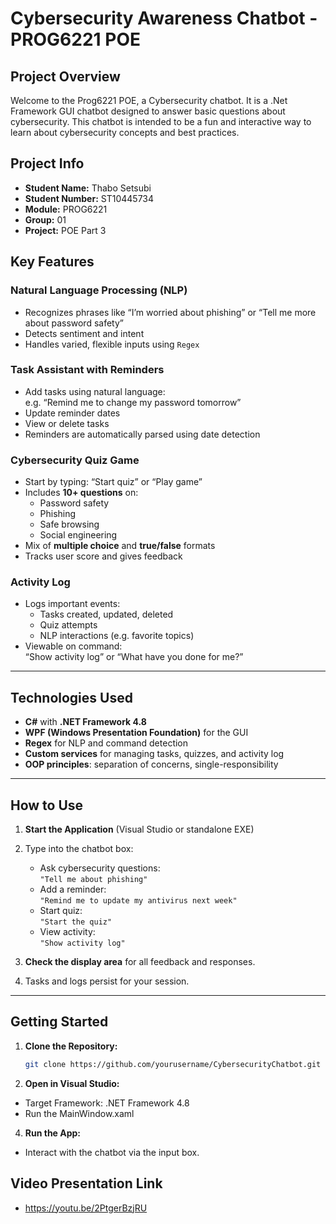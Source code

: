 # Cybersecurity Awareness Chatbot - PROG6221 POE

##  Project Overview

Welcome to the Prog6221 POE, a Cybersecurity chatbot. It is a .Net Framework GUI chatbot designed to answer basic questions about cybersecurity.
This chatbot is intended to be a fun and interactive way to learn about cybersecurity concepts and best practices.

## Project Info
- **Student Name:** Thabo Setsubi
- **Student Number:** ST10445734
- **Module:** PROG6221
- **Group:** 01
- **Project:** POE Part 3

##  Key Features

###  Natural Language Processing (NLP)
- Recognizes phrases like “I’m worried about phishing” or “Tell me more about password safety”
- Detects sentiment and intent
- Handles varied, flexible inputs using `Regex`

###  Task Assistant with Reminders
- Add tasks using natural language:  
  e.g. “Remind me to change my password tomorrow”
- Update reminder dates
- View or delete tasks
- Reminders are automatically parsed using date detection

###  Cybersecurity Quiz Game
- Start by typing: “Start quiz” or “Play game”
- Includes **10+ questions** on:
  - Password safety
  - Phishing
  - Safe browsing
  - Social engineering
- Mix of **multiple choice** and **true/false** formats
- Tracks user score and gives feedback

###  Activity Log
- Logs important events:
  - Tasks created, updated, deleted
  - Quiz attempts
  - NLP interactions (e.g. favorite topics)
- Viewable on command:  
  “Show activity log” or “What have you done for me?”

---

## Technologies Used

- **C#** with **.NET Framework 4.8**
- **WPF (Windows Presentation Foundation)** for the GUI
- **Regex** for NLP and command detection
- **Custom services** for managing tasks, quizzes, and activity log
- **OOP principles**: separation of concerns, single-responsibility

---

## How to Use

1. **Start the Application** (Visual Studio or standalone EXE)
2. Type into the chatbot box:
   - Ask cybersecurity questions:  
     `"Tell me about phishing"`
   - Add a reminder:  
     `"Remind me to update my antivirus next week"`
   - Start quiz:  
     `"Start the quiz"`
   - View activity:  
     `"Show activity log"`

3. **Check the display area** for all feedback and responses.
4. Tasks and logs persist for your session.

---
## Getting Started

1. **Clone the Repository:**
   ```bash
   git clone https://github.com/yourusername/CybersecurityChatbot.git
2. **Open in Visual Studio:**
  - Target Framework: .NET Framework 4.8
  - Run the MainWindow.xaml

4. **Run the App:**
  - Interact with the chatbot via the input box.




## Video Presentation Link
- https://youtu.be/2PtgerBzjRU
